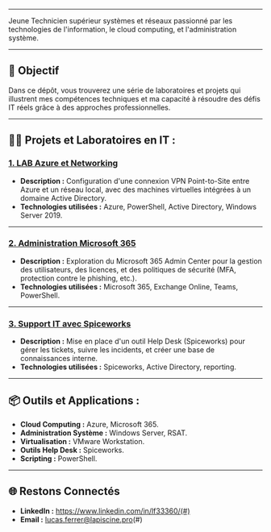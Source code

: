 
---

Jeune Technicien supérieur systèmes et réseaux passionné par les technologies de l'information, le cloud computing,  et l'administration système. 

---

## 🎯 **Objectif**

Dans ce dépôt, vous trouverez une série de laboratoires et projets qui illustrent mes compétences techniques et ma capacité à résoudre des défis IT réels grâce à des approches professionnelles.

---

## 👨‍💻 **Projets et Laboratoires en IT :**

### [**1. LAB Azure et Networking**](#)
- **Description :** Configuration d'une connexion VPN Point-to-Site entre Azure et un réseau local, avec des machines virtuelles intégrées à un domaine Active Directory.  
- **Technologies utilisées :** Azure, PowerShell, Active Directory, Windows Server 2019.  

---

### [**2. Administration Microsoft 365**](#)
- **Description :** Exploration du Microsoft 365 Admin Center pour la gestion des utilisateurs, des licences, et des politiques de sécurité (MFA, protection contre le phishing, etc.).  
- **Technologies utilisées :** Microsoft 365, Exchange Online, Teams, PowerShell.  

---

### [**3. Support IT avec Spiceworks**](#)
- **Description :** Mise en place d'un outil Help Desk (Spiceworks) pour gérer les tickets, suivre les incidents, et créer une base de connaissances interne.  
- **Technologies utilisées :** Spiceworks, Active Directory, reporting.  

---

## 📦 **Outils et Applications :**

- **Cloud Computing :** Azure, Microsoft 365.  
- **Administration Système :** Windows Server, RSAT.  
- **Virtualisation :** VMware Workstation.  
- **Outils Help Desk :** Spiceworks.  
- **Scripting :** PowerShell.

---

## 🌐 **Restons Connectés**  
- **LinkedIn :** https://www.linkedin.com/in/lf33360/(#)  
- **Email :** lucas.ferrer@lapiscine.pro(#)  
